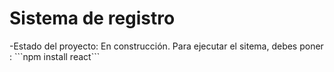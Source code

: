 <h1>Sistema de registro</h1>
-Estado del proyecto: En construcción.
Para ejecutar el sitema, debes poner :
```npm install react```
